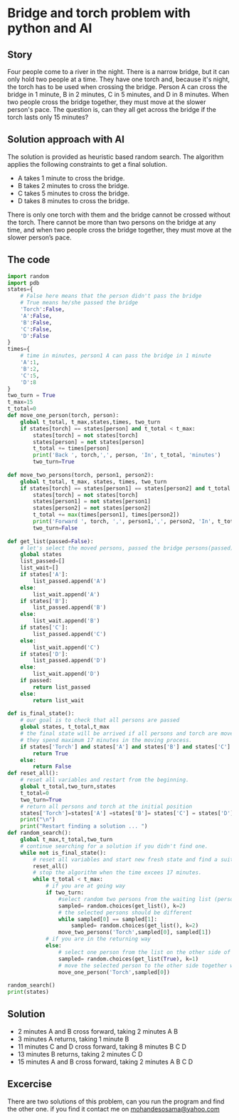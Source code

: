 
# Bridge and torch problem with python and AI
## Story
Four people come to a river in the night. There is a narrow bridge, but it can only hold two people at a time. They have one torch and, because it's night, the torch has to be used when crossing the bridge. Person A can cross the bridge in 1 minute, B in 2 minutes, C in 5 minutes, and D in 8 minutes. When two people cross the bridge together, they must move at the slower person's pace. The question is, can they all get across the bridge if the torch lasts only 15 minutes?
## Solution approach with AI
The solution is provided as heuristic based random search. The algorithm applies the following constraints to get a final solution. 
* A takes 1 minute to cross the bridge.
* B takes 2 minutes to cross the bridge.
* C takes 5 minutes to cross the bridge.
* D takes 8 minutes to cross the bridge.

There is only one torch with them and the bridge cannot be crossed without the torch. There cannot be more than two persons on the bridge at any time, and when two people cross the bridge together, they must move at the slower person’s pace.

## The code


```python
import random
import pdb
states={
    # False here means that the person didn't pass the bridge
    # True means he/she passed the bridge
    'Torch':False,
    'A':False,
    'B':False,
    'C':False,
    'D':False
}
times={
    # time in minutes, person1 A can pass the bridge in 1 minute
    'A':1,
    'B':2,
    'C':5,
    'D':8
}
two_turn = True
t_max=15
t_total=0
def move_one_person(torch, person):
    global t_total, t_max,states,times, two_turn
    if states[torch] == states[person] and t_total < t_max:
        states[torch] = not states[torch]
        states[person] = not states[person]
        t_total += times[person]
        print('Back ', torch,',', person, 'In', t_total, 'minutes')
        two_turn=True
        
def move_two_persons(torch, person1, person2):
    global t_total, t_max, states, times, two_turn
    if states[torch] == states[person1] == states[person2] and t_total < t_max:
        states[torch] = not states[torch]
        states[person1] = not states[person1]
        states[person2] = not states[person2]
        t_total += max(times[person1], times[person2])
        print('Forward ', torch, ',', person1,',', person2, 'In', t_total, 'minutes')
        two_turn=False
        
def get_list(passed=False):
    # let's select the moved persons, passed the bridge persons(passed). or the stayed persons (wait)
    global states
    list_passed=[]
    list_wait=[]
    if states['A']:
        list_passed.append('A')
    else:
        list_wait.append('A')
    if states['B']:
        list_passed.append('B')
    else:
        list_wait.append('B')
    if states['C']:
        list_passed.append('C')
    else:
        list_wait.append('C')
    if states['D']:
        list_passed.append('D')
    else:
        list_wait.append('D')
    if passed:
        return list_passed
    else:
        return list_wait
    
def is_final_state():
    # our goal is to check that all persons are passed
    global states, t_total,t_max
    # the final state will be arrived if all persons and torch are moved to the other side of the bridge and 
    # they spend maximum 17 minutes in the moving process. 
    if states['Torch'] and states['A'] and states['B'] and states['C'] and states['D'] and t_total==t_max:
        return True
    else:
        return False
def reset_all():
    # reset all variables and restart from the beginning. 
    global t_total,two_turn,states
    t_total=0
    two_turn=True
    # return all persons and torch at the initial position
    states['Torch']=states['A'] =states['B']= states['C'] = states['D']=False
    print("\n")
    print("Restart finding a solution ... ")
def random_search():
    global t_max,t_total,two_turn
    # continue searching for a solution if you didn't find one. 
    while not is_final_state():
        # reset all variables and start new fresh state and find a suitable solution
        reset_all()
        # stop the algorithm when the time excees 17 minutes. 
        while t_total < t_max:
            # if you are at going way
            if two_turn:
                #select random two persons from the waiting list (persons that didn't pass the bridge)
                sampled= random.choices(get_list(), k=2)
                # the selected persons should be different
                while sampled[0] == sampled[1]:
                    sampled= random.choices(get_list(), k=2)
                move_two_persons('Torch',sampled[0], sampled[1])
            # if you are in the returning way
            else:
                # select one person from the list on the other side of the bridge
                sampled= random.choices(get_list(True), k=1)
                # move the selected person to the other side together with the torch
                move_one_person('Torch',sampled[0])
        
random_search()
print(states)
```

## Solution		
* 2 minutes	    A and B cross forward, taking 2 minutes	A B
* 3 minutes	  	A returns, taking 1 minute	   B
* 11 minutes		C and D cross forward, taking 8 minutes	   B C D
* 13 minutes		B returns, taking 2 minutes	      C D
* 15 minutes		A and B cross forward, taking 2 minutes	A B C D

## Excercise
There are two solutions of this problem, can you run the program and find the other one. 
if you find it contact me on mohandesosama@yahoo.com
